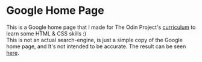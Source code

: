# Google Home Page #
This is a Google home page that I made for The Odin Project's [curriculum](http://www.theodinproject.com/web-development-101/html-css) to learn some HTML & CSS skills :)  
This is not an actual search-engine, is just a simple copy of the Google home page, and It's not intended to be accurate.
The result can be seen [here](https://renantsilva.github.io/google-homepage/).
